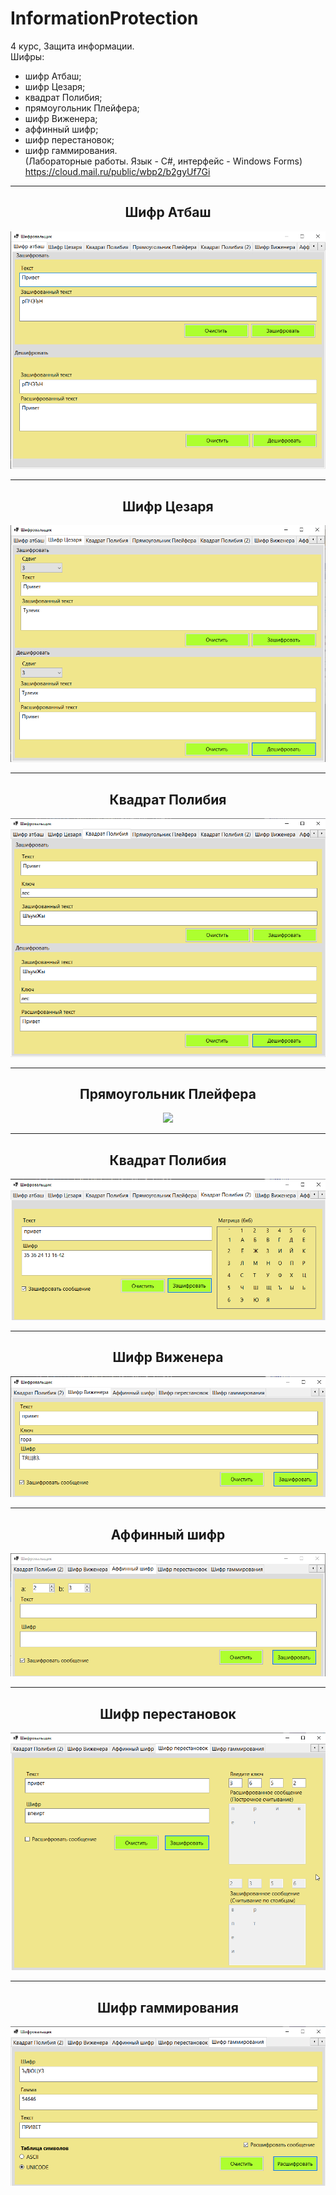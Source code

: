 # InformationProtection
4 курс, Защита информации.  
Шифры:  
- шифр Атбаш;
- шифр Цезаря;
- квадрат Полибия;
- прямоугольник Плейфера;
- шифр Виженера;
- аффинный шифр;
- шифр перестановок;
- шифр гаммирования.  
(Лабораторные работы. Язык - С#, интерфейс - Windows Forms)  
https://cloud.mail.ru/public/wbp2/b2gyUf7Gi
<hr/>
<h2 align="center">Шифр Атбаш</h2>
<p align="center">
  <a href="123"><img src="https://github.com/kontr24/InformationProtection/blob/2ddd4992368f77b3abe9e6a39dd2ccd34eaadf0c/ScreenshotsApplication/AtbashCipher.png"></img></a>
</p>
<hr/>
<h2 align="center">Шифр Цезаря</h2>
<p align="center">
  <a href="123"><img src="https://github.com/kontr24/InformationProtection/blob/2ddd4992368f77b3abe9e6a39dd2ccd34eaadf0c/ScreenshotsApplication/CaesarCipher.png"></img></a>
</p>
<hr/>
<h2 align="center">Квадрат Полибия</h2>
<p align="center">
  <a href="123"><img src="https://github.com/kontr24/InformationProtection/blob/2ddd4992368f77b3abe9e6a39dd2ccd34eaadf0c/ScreenshotsApplication/PolybiusSquareOne.png"></img></a>
</p>
<hr/>
<h2 align="center">Прямоугольник Плейфера</h2>
<p align="center">
  <a href="123"><img src="123"></img></a>
</p>
<hr/>
<h2 align="center">Квадрат Полибия</h2>
<p align="center">
  <a href="123"><img src="https://github.com/kontr24/InformationProtection/blob/2ddd4992368f77b3abe9e6a39dd2ccd34eaadf0c/ScreenshotsApplication/PolybiusSquareTwo.png"></img></a>
</p>
<hr/>
<h2 align="center">Шифр Виженера</h2>
<p align="center">
  <a href="123"><img src="https://github.com/kontr24/InformationProtection/blob/2ddd4992368f77b3abe9e6a39dd2ccd34eaadf0c/ScreenshotsApplication/VigenerCipher.png"></img></a>
</p>
<hr/>
<h2 align="center">Аффинный шифр</h2>
<p align="center">
  <a href="123"><img src="https://github.com/kontr24/InformationProtection/blob/2ddd4992368f77b3abe9e6a39dd2ccd34eaadf0c/ScreenshotsApplication/AffineCipher.png"></img></a>
</p>
<hr/>
<h2 align="center">Шифр перестановок</h2>
<p align="center">
  <a href="123"><img src="https://github.com/kontr24/InformationProtection/blob/2ddd4992368f77b3abe9e6a39dd2ccd34eaadf0c/ScreenshotsApplication/PermutationCipher.png"></img></a>
</p>
<hr/>
<h2 align="center">Шифр гаммирования</h2>
<p align="center">
  <a href="123"><img src="https://github.com/kontr24/InformationProtection/blob/2ddd4992368f77b3abe9e6a39dd2ccd34eaadf0c/ScreenshotsApplication/GammingCipher.png"></img></a>
</p>
